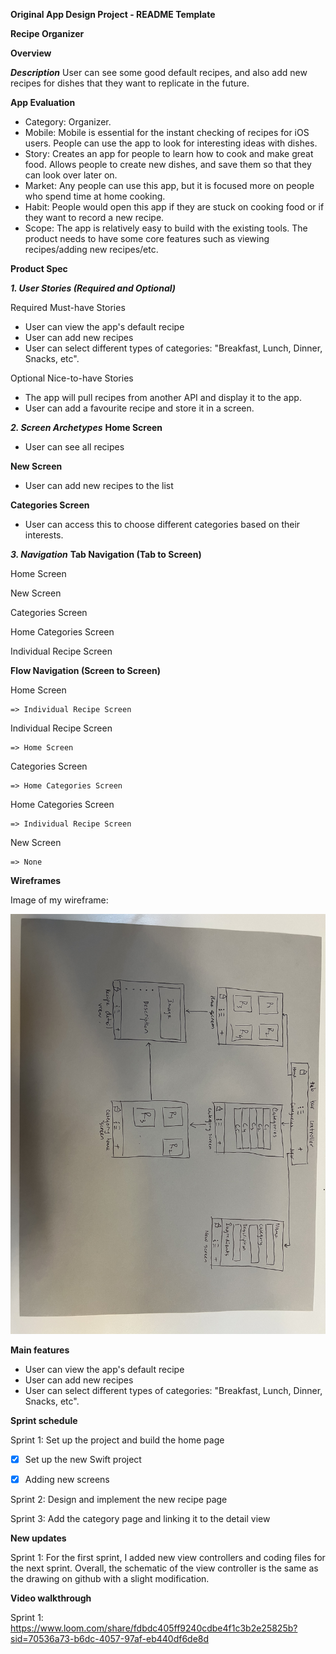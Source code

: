 **Original App Design Project - README Template**

**Recipe Organizer**

**Overview**

***Description***
User can see some good default recipes, and also add new recipes for dishes that they want to replicate in the future.

**App Evaluation**
- Category: Organizer.
- Mobile: Mobile is essential for the instant checking of recipes for iOS users. People can use the app to look for interesting ideas with dishes.
- Story: Creates an app for people to learn how to cook and make great food. Allows people to create new dishes, and save them so that they can look over later on.
- Market: Any people can use this app, but it is focused more on people who spend time at home cooking.
- Habit: People would open this app if they are stuck on cooking food or if they want to record a new recipe.
- Scope: The app is relatively easy to build with the existing tools. The product needs to have some core features such as viewing recipes/adding new recipes/etc.

**Product Spec**

***1. User Stories (Required and Optional)***

Required Must-have Stories
- User can view the app's default recipe
- User can add new recipes
- User can select different types of categories: "Breakfast, Lunch, Dinner, Snacks, etc".

Optional Nice-to-have Stories
- The app will pull recipes from another API and display it to the app.
- User can add a favourite recipe and store it in a screen.

***2. Screen Archetypes***
**Home Screen**
- User can see all recipes

**New Screen**
- User can add new recipes to the list

**Categories Screen**
- User can access this to choose different categories based on their interests.

***3. Navigation***
**Tab Navigation (Tab to Screen)**

Home Screen

New Screen

Categories Screen

Home Categories Screen

Individual Recipe Screen

**Flow Navigation (Screen to Screen)**

Home Screen 

    => Individual Recipe Screen
    
Individual Recipe Screen

    => Home Screen

Categories Screen 

    => Home Categories Screen
    
Home Categories Screen

    => Individual Recipe Screen
    
New Screen 

    => None

**Wireframes**

Image of my wireframe:

![Image](https://github.com/Baozzz04/CodePath_Capstone/blob/main/wireframe_img.jpg)

**Main features**
- User can view the app's default recipe
- User can add new recipes
- User can select different types of categories: "Breakfast, Lunch, Dinner, Snacks, etc".

**Sprint schedule**

Sprint 1: Set up the project and build the home page

- [x] Set up the new Swift project

- [x] Adding new screens

Sprint 2: Design and implement the new recipe page

Sprint 3: Add the category page and linking it to the detail view

**New updates**

Sprint 1: For the first sprint, I added new view controllers and coding files for the next sprint. Overall, the schematic of the view controller is the same as the drawing on github with a slight modification.

**Video walkthrough**

Sprint 1: https://www.loom.com/share/fdbdc405ff9240cdbe4f1c3b2e25825b?sid=70536a73-b6dc-4057-97af-eb440df6de8d
